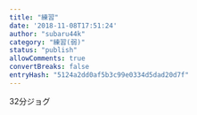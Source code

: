 ```yaml
---
title: "練習"
date: '2018-11-08T17:51:24'
author: "subaru44k"
category: "練習(弱)"
status: "publish"
allowComments: true
convertBreaks: false
entryHash: "5124a2dd0af5b3c99e0334d5dad20d7f"
---
```

32分ジョグ

